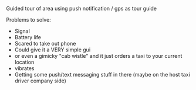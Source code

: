 Guided tour of area using push notification / gps as tour guide


Problems to solve:
- Signal
- Battery life
- Scared to take out phone 
 - Could give it a VERY simple gui
 - or even a gimicky "cab wistle" and it just orders a taxi to your current location
 - vibrates
- Getting some push/text messaging stuff in there (maybe on the host taxi driver company side) 


